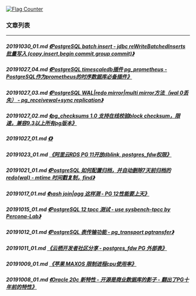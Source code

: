 <a rel="nofollow" href="http://info.flagcounter.com/h9V1"  ><img src="http://s03.flagcounter.com/count/h9V1/bg_FFFFFF/txt_000000/border_CCCCCC/columns_2/maxflags_12/viewers_0/labels_0/pageviews_0/flags_0/"  alt="Flag Counter"  border="0"  ></a>  
  
### 文章列表  
----  
##### 20191030_01.md   [《PostgreSQL batch insert - jdbc reWriteBatchedInserts 批量写入 (copy,insert,begin commit,group commit)》](20191030_01.md)  
##### 20191027_04.md   [《PostgreSQL timescaledb插件 pg_prometheus - PostgreSQL作为prometheus的时序数据库必备插件》](20191027_04.md)  
##### 20191027_03.md   [《PostgreSQL WAL|redo mirror|multi mirror方法（wal 0丢失） - pg_receivewal+sync replication》](20191027_03.md)  
##### 20191027_02.md   [《pg_checksums 1.0 支持在线校验block checksum，限速，兼容9.3以上所有pg版本》](20191027_02.md)  
##### 20191027_01.md   [《》](20191027_01.md)  
##### 20191023_01.md   [《阿里云RDS PG 11开放dblink, postgres_fdw权限》](20191023_01.md)  
##### 20191021_01.md   [《PostgreSQL 如何配置归档，并自动删除7天前归档的redo(wal) - mtime 时间戳复制，find》](20191021_01.md)  
##### 20191017_01.md   [《hash join|agg 这样测 - PG 12性能要上天》](20191017_01.md)  
##### 20191015_01.md   [《PostgreSQL 12 tpcc 测试 - use sysbench-tpcc by Percona-Lab》](20191015_01.md)  
##### 20191012_01.md   [《PostgreSQL 表传输功能 - pg_transport pgtransfer》](20191012_01.md)  
##### 20191011_01.md   [《云栖开发者社区分享 - postgres_fdw PG 外部表》](20191011_01.md)  
##### 20191009_01.md   [《苹果 MAXOS 限制进程cpu使用率》](20191009_01.md)  
##### 20191008_01.md   [《Oracle 20c 新特性 - 开源是商业数据库的影子 - 翻出了PG十年前的特性》](20191008_01.md)  
